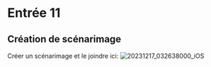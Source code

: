 # Entrée 11
## Création de scénarimage
Créer un scénarimage et le joindre ici: 
![20231217_032638000_iOS](https://github.com/AlexisRouleau/exempleJournalDeBord/assets/143840998/ba11e040-96b9-4286-8798-5a6abb8d4163)
